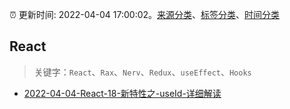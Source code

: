 :alarm_clock: 更新时间: 2022-04-04 17:00:02。[来源分类](../README.md)、[标签分类](../TAGS.md)、[时间分类](../TIMELINE.md)

## React


> 关键字：`React`、`Rax`、`Nerv`、`Redux`、`useEffect`、`Hooks`



- [2022-04-04-React-18-新特性之-useId-详细解读](https://toutiao.io/k/s3y8l9h) 